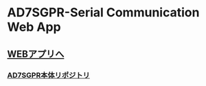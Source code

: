 # AD7SGPR-Serial Communication Web App



## [WEBアプリへ](https://bit-trade-one.github.io/AD7SGPR-SCWA/)

### [AD7SGPR本体リポジトリ](http://bit-trade-one.co.jp/) 
